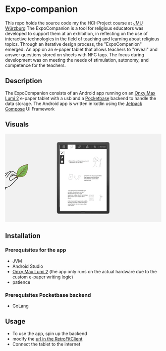 # Expo-companion
This repo holds the source code my the HCI-Project course at [JMU Würzburg](https://www.uni-wuerzburg.de/)
The ExpoCompanion is a tool for religious educators was developed to support them at an exhibition,
in reflecting on the use of interactive technologies in the field of teaching and learning about religious topics.
Through an iterative design process, the "ExpoCompanion" emerged. An app on an e-paper tablet that allows teachers to "reveal"
and answer questions stored on sheets with NFC tags.
The focus during development was on meeting the needs of stimulation, autonomy, and competence for the teachers.


## Description
The ExpoCompanion consists of an Android app running on an [Onxy Max Lumi 2](https://onyxboox.com/boox_maxlumi2) e-paper tablet with a usb  and a 
[Pocketbase](https://pocketbase.io/) backend to handle the data storage. 
The Android app is written in kotlin using the [Jetpack Compose](https://developer.android.com/jetpack/compose) UI Framework


## Visuals
![img](./docs/expocompanion.webp)

## Installation

### Prerequisites for the app

- JVM
- Android Studio
- [Onxy Max Lumi 2](https://onyxboox.com/boox_maxlumi2) (the app only runs on the actual hardware due to the custom e-paper writing logic)
- patience

### Prerequisites Pocketbase backend

- GoLang

## Usage

- To use the app, spin up the backend
- modify the [url in the RetroFitClient](/frontend/app/src/main/java/com/example/expo_companion/network/client/RetroFitClient.kt)
- Connect the tablet to the internet


